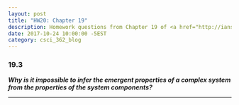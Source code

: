 ```yaml
---
layout: post
title: "HW20: Chapter 19"
description: Homework questions from Chapter 19 of <a href="http://iansommerville.com/software-engineering-book/" target="_blank"><em>Software Engineering 10th Edition</em></a> by Ian Sommerville.
date: 2017-10-24 10:00:00 -5EST
category: csci_362_blog
---
```


### 19.3
_**Why is it impossible to infer the emergent properties of a complex system from the properties of the system components?**_

---
